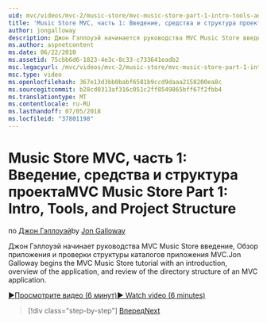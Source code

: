 ```yaml
---
uid: mvc/videos/mvc-2/music-store/mvc-music-store-part-1-intro-tools-and-project-structure
title: 'Music Store MVC, часть 1: Введение, средства и структура проекта | Документация Майкрософт'
author: jongalloway
description: Джон Гэллоуэй начинается руководства MVC Music Store введение, Обзор структуры каталогов боя MVC и обзор приложения...
ms.author: aspnetcontent
ms.date: 06/22/2010
ms.assetid: 75cbb6d6-1823-4e3c-8c33-c733641eadb2
msc.legacyurl: /mvc/videos/mvc-2/music-store/mvc-music-store-part-1-intro-tools-and-project-structure
msc.type: video
ms.openlocfilehash: 367e13d3bb0babf6581b9ccd9daaa2158200ea8c
ms.sourcegitcommit: b28cd0313af316c051c2ff8549865bff67f2fbb4
ms.translationtype: MT
ms.contentlocale: ru-RU
ms.lasthandoff: 07/05/2018
ms.locfileid: "37801198"
---
```

<a name="mvc-music-store-part-1-intro-tools-and-project-structure"></a><span data-ttu-id="631da-103">Music Store MVC, часть 1: Введение, средства и структура проекта</span><span class="sxs-lookup"><span data-stu-id="631da-103">MVC Music Store Part 1: Intro, Tools, and Project Structure</span></span>
====================
<span data-ttu-id="631da-104">по [Джон Гэллоуэй](https://github.com/jongalloway)</span><span class="sxs-lookup"><span data-stu-id="631da-104">by [Jon Galloway](https://github.com/jongalloway)</span></span>

<span data-ttu-id="631da-105">Джон Гэллоуэй начинает руководства MVC Music Store введение, Обзор приложения и проверки структуры каталогов приложения MVC.</span><span class="sxs-lookup"><span data-stu-id="631da-105">Jon Galloway begins the MVC Music Store tutorial with an introduction, overview of the application, and review of the directory structure of an MVC application.</span></span>

[<span data-ttu-id="631da-106">&#9654;Просмотрите видео (6 минут)</span><span class="sxs-lookup"><span data-stu-id="631da-106">&#9654; Watch video (6 minutes)</span></span>](https://channel9.msdn.com/Blogs/ASP-NET-Site-Videos/mvc-music-store-part-1-intro-tools-and-project-structure)

> [!div class="step-by-step"]
> [<span data-ttu-id="631da-107">Вперед</span><span class="sxs-lookup"><span data-stu-id="631da-107">Next</span></span>](mvc-music-store-part-2-controllers.md)
